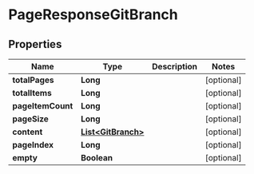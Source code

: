 # PageResponseGitBranch

## Properties
Name | Type | Description | Notes
------------ | ------------- | ------------- | -------------
**totalPages** | **Long** |  |  [optional]
**totalItems** | **Long** |  |  [optional]
**pageItemCount** | **Long** |  |  [optional]
**pageSize** | **Long** |  |  [optional]
**content** | [**List&lt;GitBranch&gt;**](GitBranch.md) |  |  [optional]
**pageIndex** | **Long** |  |  [optional]
**empty** | **Boolean** |  |  [optional]
